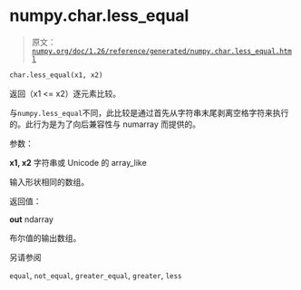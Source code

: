 # numpy.char.less_equal

> 原文：[`numpy.org/doc/1.26/reference/generated/numpy.char.less_equal.html`](https://numpy.org/doc/1.26/reference/generated/numpy.char.less_equal.html)

```py
char.less_equal(x1, x2)
```

返回（x1 <= x2）逐元素比较。

与`numpy.less_equal`不同，此比较是通过首先从字符串末尾剥离空格字符来执行的。此行为是为了向后兼容性与 numarray 而提供的。

参数：

**x1, x2** 字符串或 Unicode 的 array_like

输入形状相同的数组。

返回值：

**out** ndarray

布尔值的输出数组。

另请参阅

`equal`, `not_equal`, `greater_equal`, `greater`, `less`
